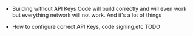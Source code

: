 






* Building without API Keys
Code will build correctly and will even work but everything network will not work. And it's a lot of things

* How to configure correct API Keys, code signing,etc
TODO